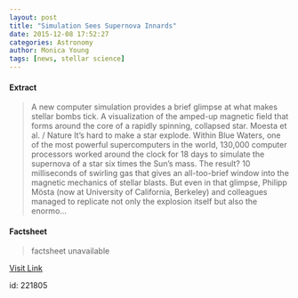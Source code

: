 ```yaml
---
layout: post
title: "Simulation Sees Supernova Innards"
date: 2015-12-08 17:52:27
categories: Astronomy
author: Monica Young
tags: [news, stellar science]
---
```



#### Extract
>A new computer simulation provides a brief glimpse at what makes stellar bombs tick. A visualization of the amped-up magnetic field that forms around the core of a rapidly spinning, collapsed star. Moesta et al. / Nature It’s hard to make a star explode. Within Blue Waters, one of the most powerful supercomputers in the world, 130,000 computer processors worked around the clock for 18 days to simulate the supernova of a star six times the Sun’s mass. The result? 10 milliseconds of swirling gas that gives an all-too-brief window into the magnetic mechanics of stellar blasts. But even in that glimpse, Philipp Mösta (now at University of California, Berkeley) and colleagues managed to replicate not only the explosion itself but also the enormo...

#### Factsheet
>factsheet unavailable

[Visit Link](http://www.skyandtelescope.com/astronomy-news/simulation-sees-supernova-innards-1208201543/)

id:  221805


